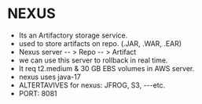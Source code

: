 # NEXUS

* Its an Artifactory storage service.
* used to store artifacts on repo. (.JAR, .WAR, .EAR) 
* Nexus server -- > Repo -- > Artifact
* we can use this server to rollback in real time.
* It req t2.medium & 30 GB EBS volumes in AWS server.
* nexus uses java-17
* ALTERTAVIVES for nexus: JFROG, S3, ---etc.
* PORT: 8081
